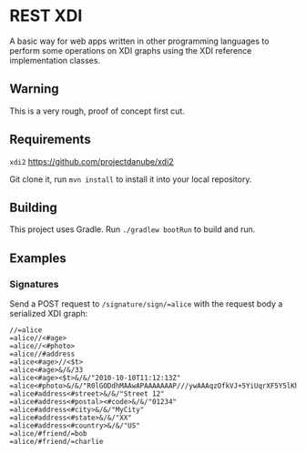 # REST XDI

A basic way for web apps written in other programming languages to perform some operations on XDI graphs using the XDI reference implementation classes. 

## Warning

This is a very rough, proof of concept first cut.

## Requirements

`xdi2` https://github.com/projectdanube/xdi2

Git clone it, run `mvn install` to install it into your local repository.

## Building

This project uses Gradle. Run `./gradlew bootRun` to build and run.

## Examples

### Signatures

Send a POST request to `/signature/sign/=alice` with the request body a serialized XDI graph:

	//=alice
	=alice//<#age>
	=alice//<#photo>
	=alice//#address
	=alice<#age>//<$t>
	=alice<#age>&/&/33
	=alice<#age><$t>&/&/"2010-10-10T11:12:13Z"
	=alice<#photo>&/&/"R0lGODdhMAAwAPAAAAAAAP///ywAAAqzOfkVJ+5YiUqrXF5Y5lKh/DeuNcP5yLWGsEbtLiOSp"
	=alice#address<#street>&/&/"Street 12"
	=alice#address<#postal><#code>&/&/"01234"
	=alice#address<#city>&/&/"MyCity"
	=alice#address<#state>&/&/"XX"
	=alice#address<#country>&/&/"US"
	=alice/#friend/=bob
	=alice/#friend/=charlie

